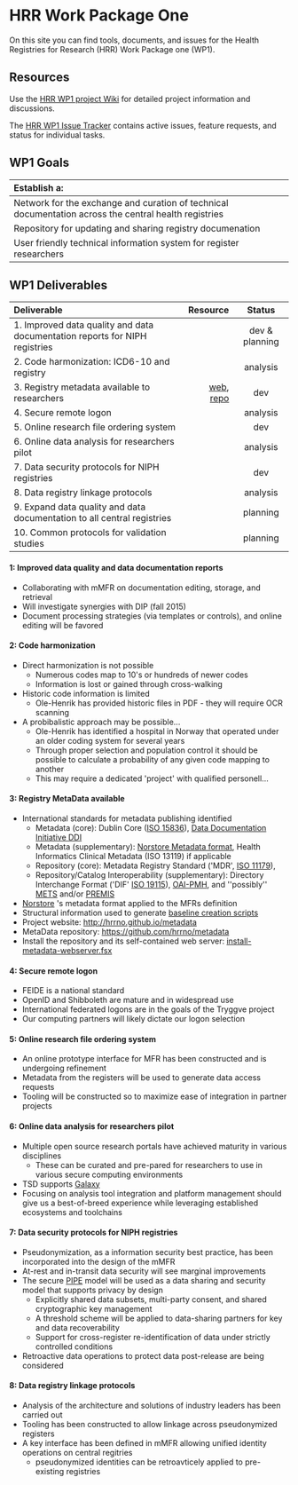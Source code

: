 # HRR Work Package One
On this site you can find tools, documents, and issues for the Health Registries for Research (HRR) Work Package one (WP1).


## Resources

Use the [HRR WP1 project Wiki](https://github.com/hrrno/wp1/wiki) for detailed project information and discussions.

The [HRR WP1 Issue Tracker](https://github.com/hrrno/wp1/issues) contains active issues, feature requests, and status for individual tasks.


## WP1 Goals

| Establish a: |
| :------------|
| Network for the exchange and curation of technical documentation across the central health registries |
| Repository for updating and sharing registry documenation |
| User friendly technical information system for register researchers  |


## WP1 Deliverables

| Deliverable  | Resource  | Status |
| :------------ | ---------------:| :-----:|
| 1. Improved data quality and data documentation reports for NIPH registries |  | dev & planning |
| 2. Code harmonization: ICD6-10 and registry | | analysis |
| 3. Registry metadata available to researchers | [web](http://hrrno.github.io/metadata/), [repo](https://github.com/hrrno/metadata/) | dev |
| 4. Secure remote logon  | | analysis |
| 5. Online research file ordering system | | dev |
| 6. Online data analysis for researchers pilot | | analysis |
| 7. Data security protocols for NIPH registries | |  dev |
| 8. Data registry linkage protocols | | analysis |
| 9. Expand data quality and data documentation to all central registries | | planning  |
| 10. Common protocols for validation studies | | planning |


#### 1: Improved data quality and data documentation reports

* Collaborating with mMFR on documentation editing, storage, and retrieval
* Will investigate synergies with DIP (fall 2015)
* Document processing strategies (via templates or controls), and online editing will be favored


#### 2: Code harmonization

* Direct harmonization is not possible
  * Numerous codes map to 10's or hundreds of newer codes
  * Information is lost or gained through cross-walking
* Historic code information is limited
  * Ole-Henrik has provided historic files in PDF - they will require OCR scanning
* A probibalistic approach may be possible...
  * Ole-Henrik has identified a hospital in Norway that operated under an older coding system for several years
  * Through proper selection and population control it should be possible to calculate a probability of any given code mapping to another
  * This may require a dedicated 'project' with qualified personell...


#### 3: Registry MetaData available


* International standards for metadata publishing identified
  * Metadata (core): Dublin Core ([ISO 15836](http://www.iso.org/iso/catalogue_detail.htm?csnumber=52142)), [Data Documentation Initiative DDI](http://www.ddialliance.org/)
  * Metadata (supplementary): [Norstore Metadata format](https://agora.uninett.no/documents/375288/1356920/Norstore+metadata+schema.pdf), Health Informatics Clinical Metadata (ISO 13119) if applicable
  * Repository (core): Metadata Registry Standard ('MDR', [ISO 11179](http://en.wikipedia.org/wiki/ISO/IEC_11179)),  
  * Repository/Catalog Interoperability (supplementary): Directory Interchange Format ('DIF' [ISO 19115](http://www.iso.org/iso/iso_catalogue/catalogue_tc/catalogue_detail.htm?csnumber=53798)), [OAI-PMH](http://www.openarchives.org/OAI/openarchivesprotocol.html), and ''possibly'' [METS](http://www.loc.gov/standards/mets/METSPrimerRevised.pdf) and/or [PREMIS](http://www.loc.gov/standards/premis/)
* [Norstore](https://www.norstore.no/services/archive) 's metadata format applied to the MFRs definition
* Structural information used to generate [baseline creation scripts](https://github.com/hrrno/metadata/tree/master/registries/mfr/data/structure)
* Project website: http://hrrno.github.io/metadata
* MetaData repository: https://github.com/hrrno/metadata
* Install the repository and its self-contained web server: [install-metadata-webserver.fsx](https://github.com/hrrno/datamunger/blob/develop/Munger/Scripts/install-metadata-webserver.fsx)


#### 4: Secure remote logon

* FEIDE  is a national standard
* OpenID and Shibboleth are mature and in widespread use
* International federated logons are in the goals of the Tryggve project
* Our computing partners will likely dictate our logon selection


#### 5: Online research file ordering system

* An online prototype interface for MFR has been constructed and is undergoing refinement
* Metadata from the registers will be used to generate data access requests
* Tooling will be constructed so to maximize ease of integration in partner projects


#### 6: Online data analysis for researchers pilot

* Multiple open source research portals have achieved maturity in various disciplines
  * These can be curated and pre-pared for researchers to use in various secure computing environments
* TSD supports [Galaxy](https://galaxyproject.org/)
* Focusing on analysis tool integration and platform management should give us a best-of-breed experience while leveraging established ecosystems and toolchains


#### 7: Data security protocols for NIPH registries

* Pseudonymization, as a information security best practice, has been incorporated into the design of the mMFR
* At-rest and in-transit data security will see marginal improvements
* The secure [PIPE](http://academypublisher.com/jsw/vol03/no02/jsw03022332.pdf) model will be used as a data sharing and security model that supports privacy by design
  * Explicitly shared data subsets, multi-party consent, and shared cryptographic key management
  * A threshold scheme will be applied to data-sharing partners for key and data recoverability
  * Support for cross-register re-identification of data under strictly controlled conditions
* Retroactive data operations to protect data post-release are being considered


#### 8: Data registry linkage protocols

* Analysis of the architecture and solutions of industry leaders has been carried out 
* Tooling has been constructed to allow linkage across pseudonymized registers
* A key interface has been defined in mMFR allowing unified identity operations on central regitries
  * pseudonymized identities can be retroavticely applied to pre-existing registries









